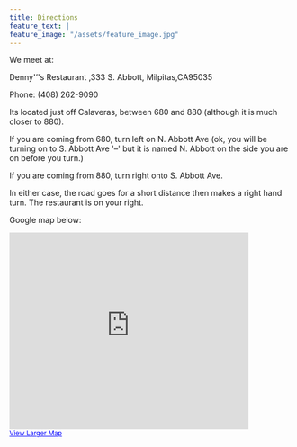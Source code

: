 ```yaml
---
title: Directions
feature_text: |
feature_image: "/assets/feature_image.jpg"
---
```


We meet at:

Denny'’'s Restaurant ,333 S. Abbott, Milpitas,CA95035

Phone: (408) 262-9090

Its located just off Calaveras, between 680 and 880 (although it is much closer to 880).

If you are coming from 680, turn left on N. Abbott Ave (ok, you will be turning on to S. Abbott Ave '–' but it is named N. Abbott on the side you are on before you turn.)

If you are coming from 880, turn right onto S. Abbott Ave.

In either case, the road goes for a short distance then makes a right hand turn.  The restaurant is on your right.

Google map below:

<p><iframe src="https://maps.google.com/maps?ie=UTF8&amp;cid=17682311779129169558&amp;q=Denny's&amp;gl=US&amp;hl=en&amp;ll=37.425378,-121.912827&amp;spn=0.006295,0.006295&amp;t=m&amp;iwloc=A&amp;output=embed" width="425" height="350" frameborder="0" marginwidth="0" marginheight="0" scrolling="no"></iframe><br />
<small><a style="color: #0000ff; text-align: left;" href="https://maps.google.com/maps?ie=UTF8&amp;cid=17682311779129169558&amp;q=Denny's&amp;gl=US&amp;hl=en&amp;ll=37.425378,-121.912827&amp;spn=0.006295,0.006295&amp;t=m&amp;iwloc=A&amp;source=embed">View Larger Map</a></small></p>
				
<p class="clear">&nbsp;</p>			
				
